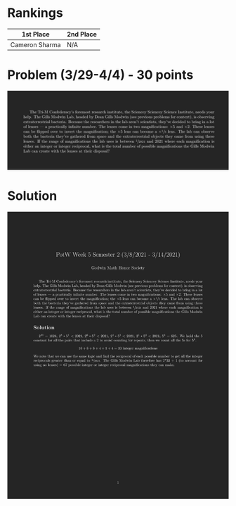 # Rankings

|**1st Place**|**2nd Place**|
|----|----|
|Cameron Sharma|N/A|

# Problem (3/29-4/4) - 30 points
<p align="center"><img src="https://raw.githubusercontent.com/GodwinMHS/godwinmhs.github.io/main/images/w18p_b.jpg?raw=true"/></p>

# Solution
<p align="center"><img src="https://raw.githubusercontent.com/GodwinMHS/godwinmhs.github.io/main/images/w18p_s.jpg?raw=true"/></p>
